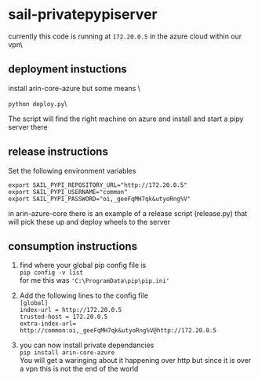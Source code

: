 # sail-privatepypiserver

currently this code is running at ```172.20.0.5``` in the azure cloud within our vpn\

## deployment instuctions
install arin-core-azure but some means \

```python deploy.py```\

The script will find the right machine on azure and install and start a pipy server there

## release instructions

Set the following environment variables

```export SAIL_PYPI_REPOSITORY_URL="http://172.20.0.5"```\
```export SAIL_PYPI_USERNAME="common"```\
```export SAIL_PYPI_PASSWORD="oi,_geeFqMH7qk&utyoRng%V"```

in arin-azure-core there is an example of a release script (release.py) that will pick these up and deploy wheels to the server

## consumption instructions

1. find where your global pip config file is\
```pip config -v list```\
for me this was ```'C:\ProgramData\pip\pip.ini'```

2. Add the following lines to the config file\
```[global]```\
```index-url = http://172.20.0.5```\
```trusted-host = 172.20.0.5```\
```extra-index-url= http://common:oi,_geeFqMH7qk&utyoRng%V@http://172.20.0.5```

3. you can now install private dependancies\
```pip install arin-core-azure```\
You will get a waringing about it happening over http but since it is over a vpn this is not the end of the world